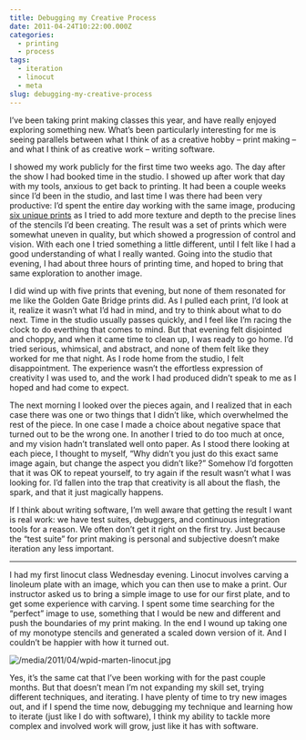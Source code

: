 ```yaml
---
title: Debugging my Creative Process
date: 2011-04-24T10:22:00.000Z
categories:
  - printing
  - process
tags:
  - iteration
  - linocut
  - meta
slug: debugging-my-creative-process
---
```

I’ve been taking print making classes this year, and have really enjoyed exploring something new. What’s been particularly interesting for me is seeing parallels between what I think of as a creative hobby – print making – and what I think of as creative work – writing software.

I showed my work publicly for the first time two weeks ago. The day after the show I had booked time in the studio. I showed up after work that day with my tools, anxious to get back to printing. It had been a couple weeks since I’d been in the studio, and last time I was there had been very productive: I’d spent the entire day working with the same image, producing [six unique prints][1]  as I tried to add more texture and depth to the precise lines of the stencils I’d been creating. The result was a set of prints which were somewhat uneven in quality, but which showed a progression of control and vision. With each one I tried something a little different, until I felt like I had a good understanding of what I really wanted. Going into the studio that evening, I had about three hours of printing time, and hoped to bring that same exploration to another image.

I did wind up with five prints that evening, but none of them resonated for me like the Golden Gate Bridge prints did. As I pulled each print, I’d look at it, realize it wasn’t what I’d had in mind, and try to think about what to do next. Time in the studio usually passes quickly, and I feel like I’m racing the clock to do everthing that comes to mind. But that evening felt disjointed and choppy, and when it came time to clean up, I was ready to go home. I’d tried serious, whimsical, and abstract, and none of them felt like they worked for me that night. As I rode home from the studio, I felt disappointment. The experience wasn’t the effortless expression of creativity I was used to, and the work I had produced didn’t speak to me as I hoped and had come to expect.

The next morning I looked over the pieces again, and I realized that in each case there was one or two things that I didn’t like, which overwhelmed the rest of the piece. In one case I made a choice about negative space that turned out to be the wrong one. In another I tried to do too much at once, and my vision hadn’t translated well onto paper. As I stood there looking at each piece, I thought to myself, “Why didn’t you just do this exact same image again, but change the aspect you didn’t like?” Somehow I’d forgotten that it was OK to repeat yourself, to try again if the result wasn’t what I was looking for. I’d fallen into the trap that creativity is all about the flash, the spark, and that it just magically happens.

If I think about writing software, I’m well aware that getting the result I want is real work: we have test suites, debuggers, and continuous integration tools for a reason. We often don’t get it right on the first try. Just because the “test suite” for print making is personal and subjective doesn’t make iteration any less important.

---

I had my first linocut class Wednesday evening. Linocut involves carving a linoleum plate with an image, which you can then use to make a print. Our instructor asked us to bring a simple image to use for our first plate, and to get some experience with carving. I spent some time searching for the “perfect” image to use, something that I would be new and different and push the boundaries of my print making. In the end I wound up taking one of my monotype stencils and generated a scaled down version of it. And I couldn’t be happier with how it turned out.

<div class="figure align-center">
  <img alt="/media/2011/04/wpid-marten-linocut.jpg" src="/media/2011/04/wpid-marten-linocut.jpg" />
</div>

Yes, it’s the same cat that I’ve been working with for the past couple months. But that doesn’t mean I’m not expanding my skill set, trying different techniques, and iterating. I have plenty of time to try new images out, and if I spend the time now, debugging my technique and learning how to iterate (just like I do with software), I think my ability to tackle more complex and involved work will grow, just like it has with software.



 [1]: http://www.flickr.com/photos/nathan_y/sets/72157626087471661/

